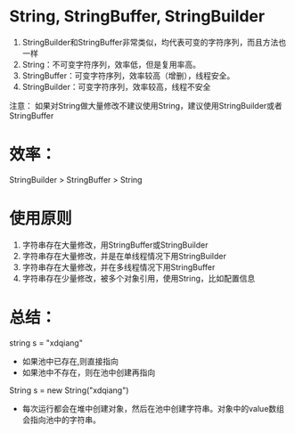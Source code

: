 # String, StringBuffer, StringBuilder 
1. StringBuilder和StringBuffer非常类似，均代表可变的字符序列，而且方法也一样
2. String：不可变字符序列，效率低，但是复用率高。
3. StringBuffer：可变字符序列，效率较高（增删），线程安全。
4. StringBuilder：可变字符序列，效率较高，线程不安全

注意：
如果对String做大量修改不建议使用String，建议使用StringBuilder或者StringBuffer

# 效率：
StringBuilder > StringBuffer > String

# 使用原则
1. 字符串存在大量修改，用StringBuffer或StringBuilder
2. 字符串存在大量修改，并是在单线程情况下用StringBuilder
3. 字符串存在大量修改，并在多线程情况下用StringBuffer
4. 字符串存在少量修改，被多个对象引用，使用String，比如配置信息


# 总结：
string s = "xdqiang"
- 如果池中已存在,则直接指向
- 如果池中不存在，则在池中创建再指向

String s = new String("xdqiang")
- 每次运行都会在堆中创建对象，然后在池中创建字符串。对象中的value数组会指向池中的字符串。
